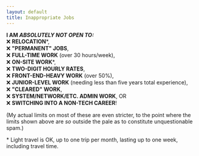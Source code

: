 ```yaml
---
layout: default
title: Inappropriate Jobs
---
```


**I AM _ABSOLUTELY NOT OPEN TO:_**
<br/>❌ **RELOCATION**\*,
<br/>❌ **"PERMANENT" JOBS**,
<br/>❌ **FULL-TIME WORK** (over 30 hours/week),
<br/>❌ **ON-SITE WORK**\*,
<br/>❌ **TWO-DIGIT HOURLY RATES**,
<br/>❌ **FRONT-END-HEAVY WORK** (over 50%),
<br/>❌ **JUNIOR-LEVEL WORK** (needing less than five years total experience),
<br/>❌ **"CLEARED" WORK**,
<br/>❌ **SYSTEM/NETWORK/ETC. ADMIN WORK**, OR
<br/>❌ **SWITCHING INTO A NON-TECH CAREER**!

(My actual limits on most of these are even stricter,
to the point where the limits shown above
are _so_ outside the pale
as to constitute unquestionable spam.)

\* Light travel is OK,
up to one trip per month,
lasting up to one week,
including travel time.
